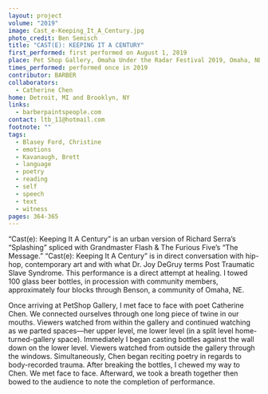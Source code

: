```yaml
---
layout: project
volume: "2019"
image: Cast_e-Keeping_It_A_Century.jpg
photo_credit: Ben Semisch
title: "CAST(E): KEEPING IT A CENTURY"
first_performed: first performed on August 1, 2019
place: Pet Shop Gallery, Omaha Under the Radar Festival 2019, Omaha, NB
times_performed: performed once in 2019
contributor: BARBER
collaborators:
  - Catherine Chen
home: Detroit, MI and Brooklyn, NY
links:
  - barberpaintspeople.com
contact: ltb_11@hotmail.com
footnote: ""
tags:
  - Blasey Ford, Christine
  - emotions
  - Kavanaugh, Brett
  - language
  - poetry
  - reading
  - self
  - speech
  - text
  - witness
pages: 364-365
---
```


“Cast(e): Keeping It A Century” is an urban version of Richard Serra’s “Splashing” spliced with Grandmaster Flash & The Furious Five’s “The Message.” “Cast(e): Keeping It A Century” is in direct conversation with hip-hop, contemporary art and with what Dr. Joy DeGruy terms Post Traumatic Slave Syndrome. This performance is a direct attempt at healing. I towed 100 glass beer bottles, in procession with community members, approximately four blocks through Benson, a community of Omaha, NE.

Once arriving at PetShop Gallery, I met face to face with poet Catherine Chen. We connected ourselves through one long piece of twine in our mouths. Viewers watched from within the gallery and continued watching as we parted spaces—her upper level, me lower level (in a split level home-turned-gallery space). Immediately I began casting bottles against the wall down on the lower level. Viewers watched from outside the gallery through the windows. Simultaneously, Chen began reciting poetry in regards to body-recorded trauma. After breaking the bottles, I chewed my way to Chen. We met face to face. Afterward, we took a breath together then bowed to the audience to note the completion of performance.
